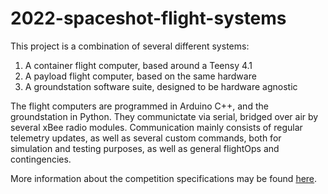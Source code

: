 # 2022-spaceshot-flight-systems
This project is a combination of several different systems:
1. A container flight computer, based around a Teensy 4.1
2. A payload flight computer, based on the same hardware
3. A groundstation software suite, designed to be hardware agnostic

The flight computers are programmed in Arduino C++, and the groundstation in Python. They communictate via serial, bridged over air by several xBee radio modules. Communication mainly consists of regular telemetry updates, as well as several custom commands, both for simulation and testing purposes, as well as general flightOps and contingencies.

More information about the competition specifications may be found [here](https://www.cansatcompetition.com/docs/CanSat_Mission_Guide_2022.pdf).
